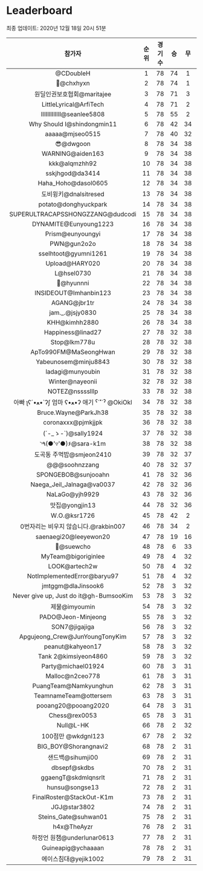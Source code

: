 # Leaderboard
최종 업데이트: 2020년 12월 18일 20시 51분




| 참가자 | 순위 | 경기수 | 승 | 무 | 패 | 승점 |
|:---:|:---:|:---:|:---:|:---:|:---:|:---:|
| @CDoubleH | 1 | 78 | 74 | 1 | 3 | 223 |
| 👑@chxhyxn | 2 | 78 | 74 | 1 | 3 | 223 |
| 원딜인권보호협회@maritajee | 3 | 78 | 71 | 3 | 4 | 216 |
| LittleLyrical@ArfiTech | 4 | 78 | 71 | 2 | 5 | 215 |
| lIIIlllIlIlIl@seanlee5808 | 5 | 78 | 55 | 2 | 21 | 167 |
| Why Should I@shindongmin11 | 6 | 78 | 42 | 34 | 2 | 160 |
| aaaaa@mjseo0515 | 7 | 78 | 40 | 32 | 6 | 152 |
| 😎@dwgoon | 8 | 78 | 34 | 38 | 6 | 140 |
| WARNING@aiden163 | 9 | 78 | 34 | 38 | 6 | 140 |
| kkk@alqmzhh92 | 10 | 78 | 34 | 38 | 6 | 140 |
| sskjhgod@da3414 | 11 | 78 | 34 | 38 | 6 | 140 |
| Haha_Hoho@dasol0605 | 12 | 78 | 34 | 38 | 6 | 140 |
| 도비윙키@dnalsitresed | 13 | 78 | 34 | 38 | 6 | 140 |
| potato@donghyuckpark | 14 | 78 | 34 | 38 | 6 | 140 |
| SUPERULTRACAPSSHONGZZANG@dudcodi | 15 | 78 | 34 | 38 | 6 | 140 |
| DYNAMITE@Eunyoung1223 | 16 | 78 | 34 | 38 | 6 | 140 |
| Prism@eunyoungyi | 17 | 78 | 34 | 38 | 6 | 140 |
| PWN@gun2o2o | 18 | 78 | 34 | 38 | 6 | 140 |
| sselhtoot@gyumni1261 | 19 | 78 | 34 | 38 | 6 | 140 |
| Upload@HARY020 | 20 | 78 | 34 | 38 | 6 | 140 |
| L@hsel0730 | 21 | 78 | 34 | 38 | 6 | 140 |
| 🐻@hyunnni | 22 | 78 | 34 | 38 | 6 | 140 |
| INSIDEOUT@Imhanbin123 | 23 | 78 | 34 | 38 | 6 | 140 |
| AGANG@jbr1tr | 24 | 78 | 34 | 38 | 6 | 140 |
| jam._.@jsjy0830 | 25 | 78 | 34 | 38 | 6 | 140 |
| KHH@kimhh2880 | 26 | 78 | 34 | 38 | 6 | 140 |
| Happiness@linad27 | 27 | 78 | 32 | 38 | 8 | 134 |
| Stop@lkm778u | 28 | 78 | 32 | 38 | 8 | 134 |
| ApTo990FM@MaSeongHwan | 29 | 78 | 32 | 38 | 8 | 134 |
| Yabeunosem@minju8843 | 30 | 78 | 32 | 38 | 8 | 134 |
| ladagi@munyoubin | 31 | 78 | 32 | 38 | 8 | 134 |
| Winter@nayeonii | 32 | 78 | 32 | 38 | 8 | 134 |
| NOTEZ@nsssslllp | 33 | 78 | 32 | 38 | 8 | 134 |
|  아빠  ʅʕ´•ﻌ•`ʔʃ  엄마 ʕ•ﻌ•ʔ 애기 ˁ˙˟˙ˀ @OkiOkl | 34 | 78 | 32 | 38 | 8 | 134 |
| Bruce.Wayne@ParkJh38 | 35 | 78 | 32 | 38 | 8 | 134 |
| coronaxxx@pjmkjjpk | 36 | 78 | 32 | 38 | 8 | 134 |
| (´-_ゝ-`)@sally1924 | 37 | 78 | 32 | 38 | 8 | 134 |
| ◝٩(●'▿'●)۶@sara-k1m | 38 | 78 | 32 | 38 | 8 | 134 |
| 도곡동 주먹밥@smjeon2410 | 39 | 78 | 32 | 37 | 9 | 133 |
| @@@soohnzzang | 40 | 78 | 32 | 37 | 9 | 133 |
| SPONGEBOB@sunjooahn | 41 | 78 | 32 | 36 | 10 | 132 |
| Naega_Jeil_Jalnaga@va0037 | 42 | 78 | 32 | 36 | 10 | 132 |
| NaLaGo@yjh9929 | 43 | 78 | 32 | 36 | 10 | 132 |
| 맛집@yongjin13 | 44 | 78 | 32 | 36 | 10 | 132 |
| W.O.@ksr1726 | 45 | 78 | 42 | 2 | 34 | 128 |
| 0번자리는 비우지 않습니다.@rakbin007 | 46 | 78 | 34 | 2 | 42 | 104 |
| saenaegi20@leeyewon20 | 47 | 78 | 19 | 16 | 43 | 73 |
| 👏@suewcho | 48 | 78 | 6 | 33 | 39 | 51 |
| MyTeam@bigoriginlee | 49 | 78 | 4 | 32 | 42 | 44 |
| LOOK@artech2w | 50 | 78 | 4 | 32 | 42 | 44 |
| NotImplementedError@baryu97 | 51 | 78 | 4 | 32 | 42 | 44 |
| jmtggm@dlaJinsook6 | 52 | 78 | 3 | 32 | 43 | 41 |
| Never give up, Just do it@gh-BumsooKim | 53 | 78 | 3 | 32 | 43 | 41 |
| 제물@imyoumin | 54 | 78 | 3 | 32 | 43 | 41 |
| PADO@Jeon-Minjeong | 55 | 78 | 3 | 32 | 43 | 41 |
| SON7@jigajiga | 56 | 78 | 3 | 32 | 43 | 41 |
| Apgujeong_Crew@JunYoungTonyKim | 57 | 78 | 3 | 32 | 43 | 41 |
| peanut@kahyeon17 | 58 | 78 | 3 | 32 | 43 | 41 |
| Tank 2@kimsiyeon4860 | 59 | 78 | 3 | 32 | 43 | 41 |
| Party@michael01924 | 60 | 78 | 3 | 31 | 44 | 40 |
| Malloc@n2ceo778 | 61 | 78 | 3 | 31 | 44 | 40 |
| PuangTeam@Namkyunghun | 62 | 78 | 3 | 31 | 44 | 40 |
| TeamnameTeam@ottersem | 63 | 78 | 3 | 31 | 44 | 40 |
| pooang20@pooang2020 | 64 | 78 | 3 | 31 | 44 | 40 |
| Chess@rex0053 | 65 | 78 | 3 | 31 | 44 | 40 |
| Null@L-HK | 66 | 78 | 2 | 32 | 44 | 38 |
| 100점만 @wkdgnl123 | 67 | 78 | 2 | 32 | 44 | 38 |
| BIG_BOY@Shorangnavi2 | 68 | 78 | 2 | 31 | 45 | 37 |
| 샌드백@sihumji00 | 69 | 78 | 2 | 31 | 45 | 37 |
| dbsepf@skdbs | 70 | 78 | 2 | 31 | 45 | 37 |
| ggaengT@skdmlqnsrlt | 71 | 78 | 2 | 31 | 45 | 37 |
| hunsu@songse13 | 72 | 78 | 2 | 31 | 45 | 37 |
| FinalRoster@StackOut-K1m | 73 | 78 | 2 | 31 | 45 | 37 |
| JGJ@star3802 | 74 | 78 | 2 | 31 | 45 | 37 |
| Steins_Gate@suhwan01 | 75 | 78 | 2 | 31 | 45 | 37 |
| h4x@TheAyzr | 76 | 78 | 2 | 31 | 45 | 37 |
| 하정언 원챔@underlunar0613 | 77 | 78 | 2 | 31 | 45 | 37 |
| Guineapig@ychaaaan | 78 | 78 | 2 | 31 | 45 | 37 |
| 에이스침대@yejik1002 | 79 | 78 | 2 | 31 | 45 | 37 |